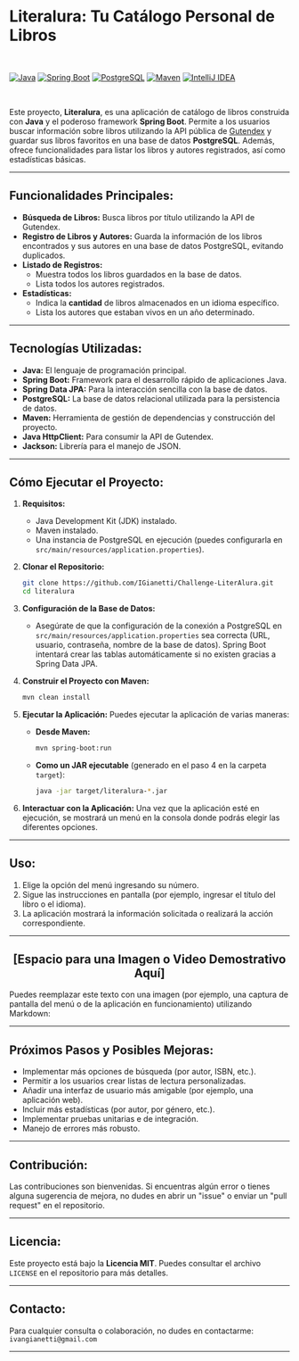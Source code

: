  <link rel="stylesheet" href="https://cdnjs.cloudflare.com/ajax/libs/font-awesome/6.0.0-beta3/css/all.min.css" integrity="sha512-xxxxxxxxxxxxxxxxxxxxxxxxxxxxxxxxxxxxxxxxxxxxxxxxxxxxxxxxxxxxxxxxxxxxxxxxxxxxxxxxxxxxxxxxxxxxxxxxxxxxxxxxxxxxxxx" crossorigin="anonymous" referrerpolicy="no-referrer" />

# <i class="fas fa-book"></i> Literalura: Tu Catálogo Personal de Libros <i class="fas fa-laptop-code"></i>

<br>

[![Java](https://img.shields.io/badge/Java-ED8B00?style=for-the-badge&logo=openjdk&logoColor=white)](https://www.java.com)
[![Spring Boot](https://img.shields.io/badge/Spring_Boot-F2F4F9?style=for-the-badge&logo=spring-boot)](https://spring.io/projects/spring-boot)
[![PostgreSQL](https://img.shields.io/badge/PostgreSQL-316192?style=for-the-badge&logo=postgresql&logoColor=white)](https://www.postgresql.org/)
[![Maven](https://img.shields.io/badge/Apache_Maven-C6003F?style=for-the-badge&logo=apache-maven&logoColor=white)](https://maven.apache.org/)
[![IntelliJ IDEA](https://img.shields.io/badge/IntelliJIDEA-000000.svg?style=for-the-badge&logo=intellij-idea&logoColor=white)](https://www.jetbrains.com/idea/)

<br>

Este proyecto, **Literalura**, es una aplicación de catálogo de libros construida con **Java** y el poderoso framework **Spring Boot**. Permite a los usuarios buscar información sobre libros utilizando la API pública de [Gutendex](https://gutendex.com/) y guardar sus libros favoritos en una base de datos **PostgreSQL**. Además, ofrece funcionalidades para listar los libros y autores registrados, así como estadísticas básicas.

---

## <i class="fas fa-lightbulb"></i> Funcionalidades Principales:

* **Búsqueda de Libros:** <i class="fas fa-search"></i> Busca libros por título utilizando la API de Gutendex.
* **Registro de Libros y Autores:** <i class="fas fa-database"></i> Guarda la información de los libros encontrados y sus autores en una base de datos PostgreSQL, evitando duplicados.
* **Listado de Registros:** <i class="fas fa-list-ul"></i>
    * Muestra todos los libros guardados en la base de datos.
    * Lista todos los autores registrados.
* **Estadísticas:** <i class="fas fa-chart-bar"></i>
    * Indica la **cantidad** de libros almacenados en un idioma específico.
    * Lista los autores que estaban vivos en un año determinado.

---

## <i class="fas fa-cogs"></i> Tecnologías Utilizadas:

* **Java:** <i class="fab fa-java"></i> El lenguaje de programación principal.
* **Spring Boot:** <i class="fas fa-leaf"></i> Framework para el desarrollo rápido de aplicaciones Java.
* **Spring Data JPA:** <i class="fas fa-code-branch"></i> Para la interacción sencilla con la base de datos.
* **PostgreSQL:** <i class="fas fa-database"></i> La base de datos relacional utilizada para la persistencia de datos.
* **Maven:** <i class="fas fa-box-open"></i> Herramienta de gestión de dependencias y construcción del proyecto.
* **Java HttpClient:** <i class="fas fa-network-wired"></i> Para consumir la API de Gutendex.
* **Jackson:** <i class="fas fa-file-code"></i> Librería para el manejo de JSON.

---

## <i class="fas fa-play-circle"></i> Cómo Ejecutar el Proyecto:

1.  **Requisitos:** <i class="fas fa-clipboard-check"></i>
    * Java Development Kit (JDK) instalado.
    * Maven instalado.
    * Una instancia de PostgreSQL en ejecución (puedes configurarla en `src/main/resources/application.properties`).

2.  **Clonar el Repositorio:**
    ```bash
    git clone https://github.com/IGianetti/Challenge-LiterAlura.git
    cd literalura
    ```

3.  **Configuración de la Base de Datos:**
    * Asegúrate de que la configuración de la conexión a PostgreSQL en `src/main/resources/application.properties` sea correcta (URL, usuario, contraseña, nombre de la base de datos). Spring Boot intentará crear las tablas automáticamente si no existen gracias a Spring Data JPA.

4.  **Construir el Proyecto con Maven:**
    ```bash
    mvn clean install
    ```

5.  **Ejecutar la Aplicación:**
    Puedes ejecutar la aplicación de varias maneras:
    * **Desde Maven:**
        ```bash
        mvn spring-boot:run
        ```
    * **Como un JAR ejecutable** (generado en el paso 4 en la carpeta `target`):
        ```bash
        java -jar target/literalura-*.jar
        ```

6.  **Interactuar con la Aplicación:**
    Una vez que la aplicación esté en ejecución, se mostrará un menú en la consola donde podrás elegir las diferentes opciones.

---

## <i class="fas fa-terminal"></i> Uso:

1.  Elige la opción del menú ingresando su número.
2.  Sigue las instrucciones en pantalla (por ejemplo, ingresar el título del libro o el idioma).
3.  La aplicación mostrará la información solicitada o realizará la acción correspondiente.

---

## <div align="center">[Espacio para una Imagen o Video Demostrativo Aquí]</div>

Puedes reemplazar este texto con una imagen (por ejemplo, una captura de pantalla del menú o de la aplicación en funcionamiento) utilizando Markdown:


---


## <i class="fas fa-rocket"></i> Próximos Pasos y Posibles Mejoras:

* Implementar más opciones de búsqueda (por autor, ISBN, etc.).
* Permitir a los usuarios crear listas de lectura personalizadas.
* Añadir una interfaz de usuario más amigable (por ejemplo, una aplicación web).
* Incluir más estadísticas (por autor, por género, etc.).
* Implementar pruebas unitarias e de integración.
* Manejo de errores más robusto.

---

## <i class="fas fa-hands-helping"></i> Contribución:

Las contribuciones son bienvenidas. Si encuentras algún error o tienes alguna sugerencia de mejora, no dudes en abrir un "issue" o enviar un "pull request" en el repositorio.


---


## <i class="fas fa-scroll"></i> Licencia:

Este proyecto está bajo la **Licencia MIT**. Puedes consultar el archivo `LICENSE` en el repositorio para más detalles.

---


## <i class="fas fa-envelope"></i> Contacto:
Para cualquier consulta o colaboración, no dudes en contactarme: `ivangianetti@gmail.com`

---